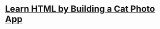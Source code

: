 # [Learn HTML by Building a Cat Photo App](https://www.freecodecamp.org/learn/2022/responsive-web-design/learn-html-by-building-a-cat-photo-app/)